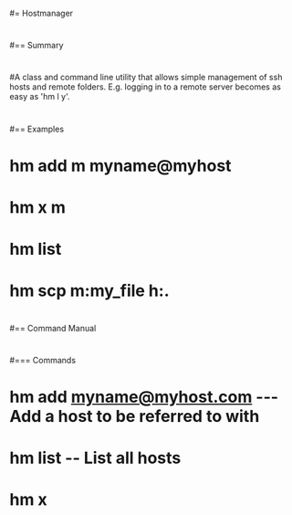 #= Hostmanager
#
#== Summary
#
#A class and command line utility that allows simple management of ssh hosts and remote folders. E.g. logging in to a remote server becomes as easy as 'hm l y'.
#
#== Examples
#
# hm add m myname@myhost
# hm x m
# hm list
# hm scp m:my_file h:. 
#
#== Command Manual
#
#=== Commands
#
#  hm add <letter> myname@myhost.com --- Add a host to be referred to with <letter>
#  hm list -- List all hosts
#  hm x <letter> 


